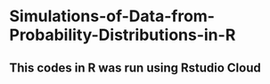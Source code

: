 # Simulations-of-Data-from-Probability-Distributions-in-R

## This codes in R was run using Rstudio Cloud
